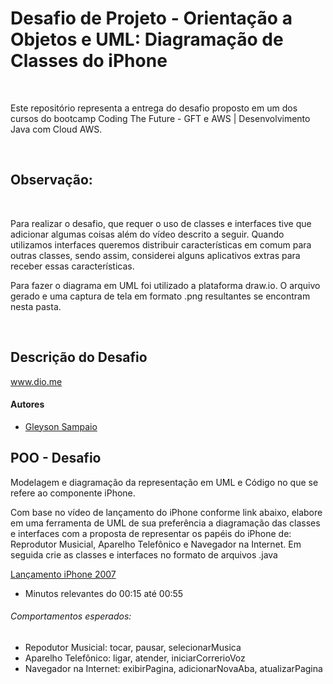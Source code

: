 # Desafio de Projeto - Orientação a Objetos e UML: Diagramação de Classes do iPhone

<br>

Este repositório representa a entrega do desafio proposto em um dos cursos do bootcamp Coding The Future - GFT e AWS | Desenvolvimento Java com Cloud AWS.

</br>

## Observação:

<br>

Para realizar o desafio, que requer o uso de classes e interfaces tive que adicionar algumas coisas além do vídeo descrito a seguir. Quando utilizamos interfaces queremos distribuir características em comum para outras classes, sendo assim, considerei alguns aplicativos extras para receber essas características.

Para fazer o diagrama em UML foi utilizado a plataforma draw.io. O arquivo gerado e uma captura de tela em formato .png resultantes se encontram nesta pasta.

</br>

## Descrição do Desafio

www.dio.me

#### Autores
- [Gleyson Sampaio](https://github.com/glysns)

## POO - Desafio

Modelagem e diagramação da representação em UML e Código no que se refere ao componente iPhone.

Com base no vídeo de lançamento do iPhone conforme link abaixo, elabore em uma ferramenta de UML de sua preferência a diagramação das classes e interfaces com a proposta de representar os papéis do iPhone de: Reprodutor Musicial,  Aparelho Telefônico e Navegador na Internet. Em seguida crie as classes e interfaces no formato de arquivos .java

[Lançamento iPhone 2007](https://www.youtube.com/watch?v=9ou608QQRq8)

- Minutos relevantes do 00:15 até 00:55

###### Comportamentos esperados:
* Repodutor Musicial: tocar, pausar, selecionarMusica
* Aparelho Telefônico: ligar, atender, iniciarCorrerioVoz
* Navegador na Internet: exibirPagina, adicionarNovaAba, atualizarPagina